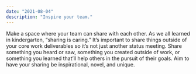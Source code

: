 ```yaml
---
date: "2021-08-04"
description: "Inspire your team."
---
```


Make a space where your team can share with each other. As we all learned in kindergarten, “sharing is caring.” It’s important to share things outside of your core work deliverables so it’s not just another status meeting. Share something you heard or saw, something you created outside of work, or something you learned that’ll help others in the pursuit of their goals. Aim to have your sharing be inspirational, novel, and unique. 